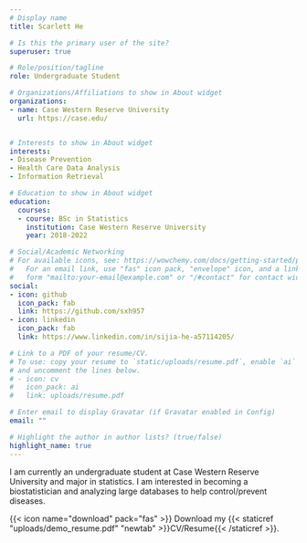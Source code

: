 ```yaml
---
# Display name
title: Scarlett He

# Is this the primary user of the site?
superuser: true

# Role/position/tagline
role: Undergraduate Student

# Organizations/Affiliations to show in About widget
organizations:
- name: Case Western Reserve University
  url: https://case.edu/


# Interests to show in About widget
interests:
- Disease Prevention
- Health Care Data Analysis
- Information Retrieval

# Education to show in About widget
education:
  courses:
  - course: BSc in Statistics
    institution: Case Western Reserve University
    year: 2018-2022

# Social/Academic Networking
# For available icons, see: https://wowchemy.com/docs/getting-started/page-builder/#icons
#   For an email link, use "fas" icon pack, "envelope" icon, and a link in the
#   form "mailto:your-email@example.com" or "/#contact" for contact widget.
social:
- icon: github
  icon_pack: fab
  link: https://github.com/sxh957
- icon: linkedin
  icon_pack: fab
  link: https://www.linkedin.com/in/sijia-he-a57114205/

# Link to a PDF of your resume/CV.
# To use: copy your resume to `static/uploads/resume.pdf`, enable `ai` icons in `params.toml`, 
# and uncomment the lines below.
# - icon: cv
#   icon_pack: ai
#   link: uploads/resume.pdf

# Enter email to display Gravatar (if Gravatar enabled in Config)
email: ""

# Highlight the author in author lists? (true/false)
highlight_name: true
---
```


I am currently an undergraduate student at Case Western Reserve University and major in statistics. I am interested in becoming a biostatistician and analyzing large databases to help control/prevent diseases. 

{{< icon name="download" pack="fas" >}} Download my {{< staticref "uploads/demo_resume.pdf" "newtab" >}}CV/Resume{{< /staticref >}}.
